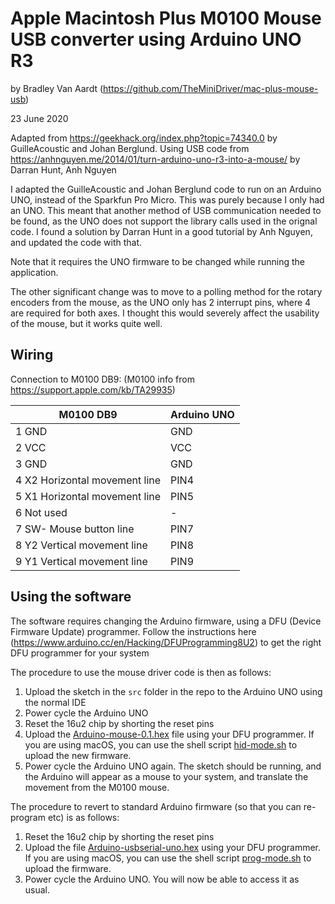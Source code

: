 

# Apple Macintosh Plus M0100 Mouse USB converter using Arduino UNO R3

by Bradley Van Aardt (https://github.com/TheMiniDriver/mac-plus-mouse-usb)

23 June 2020

Adapted from https://geekhack.org/index.php?topic=74340.0  by GuilleAcoustic and Johan Berglund. Using USB code from https://anhnguyen.me/2014/01/turn-arduino-uno-r3-into-a-mouse/ by Darran Hunt, Anh Nguyen

I adapted the GuilleAcoustic and Johan Berglund code to run on an Arduino UNO, instead of the Sparkfun Pro Micro. This was purely because I only had an UNO. This meant that another method of USB communication needed to be found, as the UNO does not support the library calls used in the orignal code. I found a solution by Darran Hunt in a good tutorial by Anh Nguyen, and updated the code with that. 

Note that it requires the UNO firmware to be changed while running the application. 

The other significant change was to move to a polling method for the rotary encoders from the mouse, as the UNO only has 2 interrupt pins, where 4 are required for both axes. I thought this would severely affect the usability of the mouse, but it works quite well.   

## Wiring

Connection to M0100 DB9: (M0100 info from https://support.apple.com/kb/TA29935)

| M0100 DB9                     | Arduino UNO |
| ----------------------------- | ----------- |
| 1 GND                         | GND         |
| 2 VCC                         | VCC         |
| 3 GND                         | GND         |
| 4 X2 Horizontal movement line | PIN4        |
| 5 X1 Horizontal movement line | PIN5        |
| 6 Not used                    | -           |
| 7 SW- Mouse button line       | PIN7        |
| 8 Y2 Vertical movement line   | PIN8        |
| 9 Y1 Vertical movement line   | PIN9        |



## Using the software

The software requires changing the Arduino firmware, using a DFU (Device Firmware Update) programmer. Follow the instructions here (https://www.arduino.cc/en/Hacking/DFUProgramming8U2) to get the right DFU programmer for your system

The procedure to use the mouse driver code is then as follows:

1. Upload the sketch in the `src` folder in the repo to the Arduino UNO using the normal IDE
2. Power cycle the Arduino UNO
3. Reset the 16u2 chip by shorting the reset pins 
4. Upload the [Arduino-mouse-0.1.hex](https://github.com/TheMiniDriver/mac-plus-mouse-usb/blob/master/arduino-firmware/Arduino-mouse-0.1.hex) file using your DFU programmer. If you are using macOS, you can use the shell script [hid-mode.sh](https://github.com/TheMiniDriver/mac-plus-mouse-usb/blob/master/arduino-firmware/hid-mode.sh) to upload the new firmware.
5. Power cycle the Arduino UNO again. The sketch should be running, and the Arduino will appear as a mouse to your system, and translate the movement from the M0100 mouse. 

The procedure to revert to standard Arduino firmware (so that you can re-program etc) is as follows:

1. Reset the 16u2 chip by shorting the reset pins 
2. Upload the file [Arduino-usbserial-uno.hex](https://github.com/TheMiniDriver/mac-plus-mouse-usb/blob/master/arduino-firmware/Arduino-usbserial-uno.hex)  using your DFU programmer. If you are using macOS, you can use the shell script [prog-mode.sh](https://github.com/TheMiniDriver/mac-plus-mouse-usb/blob/master/arduino-firmware/prog-mode.sh) to upload the firmware. 
3. Power cycle the Arduino UNO. You will now be able to access it as usual. 

